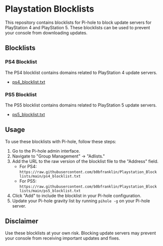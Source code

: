 # Playstation Blocklists

This repository contains blocklists for Pi-hole to block update servers for PlayStation 4 and PlayStation 5. These blocklists can be used to prevent your console from downloading updates.

## Blocklists

### PS4 Blocklist
The PS4 blocklist contains domains related to PlayStation 4 update servers.

- [ps4_blocklist.txt](ps4_blocklist.txt)

### PS5 Blocklist
The PS5 blocklist contains domains related to PlayStation 5 update servers.

- [ps5_blocklist.txt](ps5_blocklist.txt)

## Usage

To use these blocklists with Pi-hole, follow these steps:

1. Go to the Pi-hole admin interface.
2. Navigate to "Group Management" -> "Adlists."
3. Add the URL to the raw version of the blocklist file to the "Address" field.
   - For PS4: `https://raw.githubusercontent.com/b0bfranklin/Playstation_Blocklists/main/ps4_blocklist.txt`
   - For PS5: `https://raw.githubusercontent.com/b0bfranklin/Playstation_Blocklists/main/ps5_blocklist.txt`
4. Click "Add" to include the blocklist in your Pi-hole configuration.
5. Update your Pi-hole gravity list by running `pihole -g` on your Pi-hole server.

## Disclaimer

Use these blocklists at your own risk. Blocking update servers may prevent your console from receiving important updates and fixes.

